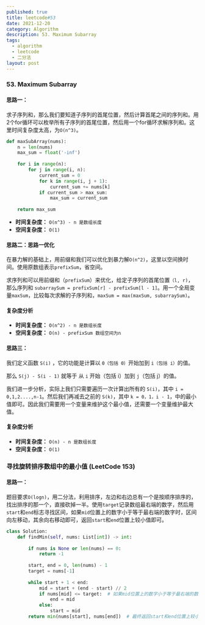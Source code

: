 ```yaml
---
published: true
title: leetcode#53
date: 2021-12-20
category: Algorithm
description: 53. Maximum Subarray
tags: 
  - algorithm
  - leetcode
  - 二分法
layout: post
---
```



### 53. Maximum Subarray

#### 思路一：
求子序列和，那么我们要知道子序列的首尾位置，然后计算首尾之间的序列和。用2个for循环可以枚举所有子序列的首尾位置，然后用一个for循环求解序列和。这里时间复杂度太高，为`O(n^3)`。

```python
def maxSubArray(nums):
    n = len(nums)
    max_sum = float('-inf')
    
    for i in range(n):
        for j in range(i, n):
            current_sum = 0
            for k in range(i, j + 1):
                current_sum += nums[k]
            if current_sum > max_sum:
                max_sum = current_sum
                
    return max_sum
```

- **时间复杂度：** `O(n^3) - n 是数组长度`
- **空间复杂度：** `O(1)`

#### 思路二：思路一优化
在暴力解的基础上，用前缀和我们可以优化到暴力解`O(n^2)`，这里以空间换时间。使用原数组表示`prefixSum`，省空间。

求序列和可以用前缀和（`prefixSum`）来优化，给定子序列的首尾位置`（l, r)`，那么序列和 `subarraySum = prefixSum[r] - prefixSum[l - 1]`。用一个全局变量`maxSum`，比较每次求解的子序列和，`maxSum = max(maxSum, subarraySum)`。

#### 复杂度分析
- **时间复杂度：** `O(n^2) - n 是数组长度`
- **空间复杂度：** `O(n) - prefixSum 数组空间为n`

#### 思路三：
我们定义函数 `S(i)` ，它的功能是计算以 `0（包括 0）`开始加到 `i（包括 i）`的值。

那么 `S(j) - S(i - 1)` 就等于 从 `i` 开始（包括 i）加到 `j`（包括 j）的值。

我们进一步分析，实际上我们只需要遍历一次计算出所有的 `S(i)`，其中 `i = 0,1,2....,n-1`。然后我们再减去之前的 `S(k)`，其中 `k = 0，1，i - 1`，中的最小值即可。因此我们需要用一个变量来维护这个最小值，还需要一个变量维护最大值。

#### 复杂度分析
- **时间复杂度：** `O(n) - n 是数组长度`
- **空间复杂度：** `O(1)`

### 寻找旋转排序数组中的最小值 (LeetCode 153)

#### 思路一：
题目要求`O(logn)`，用二分法，利用排序，左边和右边总有一个是按顺序排序的，找出排序的那一个，直接砍掉一半。使用`target`记录数组最右端的数字，然后用`start`和`end`标志寻找区间，如果`mid`位置上的数字小于等于最右端的数字时，区间向左移动，其余向右移动即可，返回`start`和`end`位置上较小值即可。

```python
class Solution:
    def findMin(self, nums: List[int]) -> int:
        
        if nums is None or len(nums) == 0:
            return -1
        
        start, end = 0, len(nums) - 1
        target = nums[-1]
        
        while start + 1 < end:
            mid = start + (end - start) // 2  
            if nums[mid] <= target:  # 如果mid位置上的数字小于等于最右端的数字时，区间向左移动
                end = mid
            else:
                start = mid
        return min(nums[start], nums[end])  # 最终返回start和end位置上较小的数字即可
```
